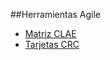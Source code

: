 ##Herramientas Agile
   - [Matriz CLAE](https://drive.google.com/file/d/1La9lulDQ6jgVZ7pZLlYeXYfHwfbJM9if/view?usp=sharing)
   - [Tarjetas CRC](https://docs.google.com/spreadsheets/d/1RZLa_S_f_hPz4jMp3gbL-ROS3zrso7GE/edit?usp=sharing&ouid=103155954299850366903&rtpof=true&sd=true)
